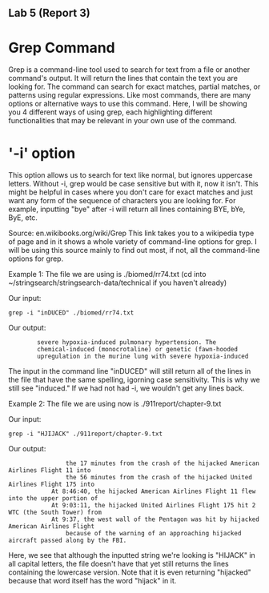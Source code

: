 ## Lab 5 (Report 3)
# Grep Command
Grep is a command-line tool used to search for text from a file or another command's output. It will return the lines that contain the text you are looking for.
The command can search for exact matches, partial matches, or patterns using regular expressions. Like most commands, there are many options or alternative ways to use this command.
Here, I will be showing you 4 different ways of using grep, each highlighting different functionalities that may be relevant in your own use of the command.

# '-i' option
This option allows us to search for text like normal, but ignores uppercase letters. Without -i, grep would be case sensitive but with it, now it isn't. This might be helpful in cases
where you don't care for exact matches and just want any form of the sequence of characters you are looking for. For example, inputting "bye" after -i will return all lines containing
BYE, bYe, ByE, etc.

Source: en.wikibooks.org/wiki/Grep This link takes you to a wikipedia type of page and in it shows a whole variety of command-line options for grep. I will be using this source mainly
to find out most, if not, all the command-line options for grep.

Example 1: The file we are using is ./biomed/rr74.txt (cd into ~/stringsearch/stringsearch-data/technical if you haven't already)

Our input:
```
grep -i "inDUCED" ./biomed/rr74.txt
```
Our output:
```
        severe hypoxia-induced pulmonary hypertension. The
        chemical-induced (monocrotaline) or genetic (fawn-hooded
        upregulation in the murine lung with severe hypoxia-induced
```
The input in the command line "inDUCED" will still return all of the lines in the file that have the same spelling, igorning case sensitivity. This is why we still see "induced."
If we had not had -i, we wouldn't get any lines back.

Example 2: The file we are using now is ./911report/chapter-9.txt

Our input:
```
grep -i "HJIJACK" ./911report/chapter-9.txt
```
Our output:
```
                the 17 minutes from the crash of the hijacked American Airlines Flight 11 into
                the 56 minutes from the crash of the hijacked United Airlines Flight 175 into
            At 8:46:40, the hijacked American Airlines Flight 11 flew into the upper portion of
            At 9:03:11, the hijacked United Airlines Flight 175 hit 2 WTC (the South Tower) from
            At 9:37, the west wall of the Pentagon was hit by hijacked American Airlines Flight
                because of the warning of an approaching hijacked aircraft passed along by the FBI.
```
Here, we see that although the inputted string we're looking is "HIJACK" in all capital letters, the file doesn't have that yet still returns the lines containing the lowercase version.
Note that it is even returning "hijacked" because that word itself has the word "hijack" in it.
